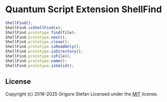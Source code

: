 # Quantum Script Extension ShellFind

```javascript
ShellFind();
ShellFind.isShellFind(x);
ShellFind.prototype.find(file);
ShellFind.prototype.next();
ShellFind.prototype.close();
ShellFind.prototype.isReadOnly();
ShellFind.prototype.isDirectory();
ShellFind.prototype.isFile();
ShellFind.prototype.name();
ShellFind.prototype.isValid();
```

## License

Copyright (c) 2016-2025 Grigore Stefan
Licensed under the [MIT](LICENSE) license.
